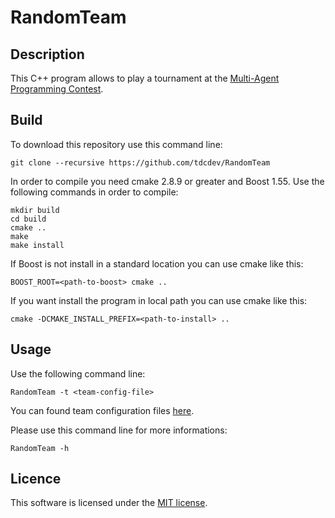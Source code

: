 RandomTeam
==========

Description
-----------

This C++ program allows to play a tournament at the [Multi-Agent Programming
Contest](https://multiagentcontest.org/).

Build
-----

To download this repository use this command line:

    git clone --recursive https://github.com/tdcdev/RandomTeam

In order to compile you need cmake 2.8.9 or greater and Boost 1.55. Use the
following commands in order to compile:

    mkdir build
    cd build
    cmake ..
    make
    make install

If Boost is not install in a standard location you can use cmake like this:

    BOOST_ROOT=<path-to-boost> cmake ..

If you want install the program in local path you can use cmake like this:

    cmake -DCMAKE_INSTALL_PREFIX=<path-to-install> ..

Usage
-----

Use the following command line:

    RandomTeam -t <team-config-file>

You can found team configuration files [here](res).

Please use this command line for more informations:

    RandomTeam -h

Licence
-------

This software is licensed under the [MIT license](LICENSE.txt).
